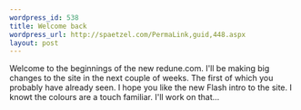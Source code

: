 ```yaml
--- 
wordpress_id: 538
title: Welcome back
wordpress_url: http://spaetzel.com/PermaLink,guid,448.aspx
layout: post
---
```

Welcome to the beginnings of the new redune.com.
        I'll be making big changes to the site in the next couple of weeks. The  first of which you probably have already seen.
        I hope you like the new Flash intro to the site. I knowt the colours are a touch familiar. I'll work on that...<img width="0" height="0" src="http://spaetzel.com/aggbug.ashx?id=448" />
